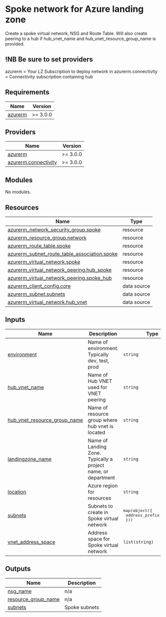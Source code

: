 # Spoke network for Azure landing zone

Create a spoke virtual network, NSG and Route Table. 
Will also create peering to a hub if hub_vnet_name and hub_vnet_resource_group_name is provided.

## !NB Be sure to set providers
azurerm = Your LZ Subscription to deploy network in
azurerm.connectivity = Connectivity subscription containing hub

<!-- BEGIN_TF_DOCS -->
## Requirements

| Name | Version |
|------|---------|
| <a name="requirement_azurerm"></a> [azurerm](#requirement\_azurerm) | >= 3.0.0 |

## Providers

| Name | Version |
|------|---------|
| <a name="provider_azurerm"></a> [azurerm](#provider\_azurerm) | >= 3.0.0 |
| <a name="provider_azurerm.connectivity"></a> [azurerm.connectivity](#provider\_azurerm.connectivity) | >= 3.0.0 |

## Modules

No modules.

## Resources

| Name | Type |
|------|------|
| [azurerm_network_security_group.spoke](https://registry.terraform.io/providers/hashicorp/azurerm/latest/docs/resources/network_security_group) | resource |
| [azurerm_resource_group.network](https://registry.terraform.io/providers/hashicorp/azurerm/latest/docs/resources/resource_group) | resource |
| [azurerm_route_table.spoke](https://registry.terraform.io/providers/hashicorp/azurerm/latest/docs/resources/route_table) | resource |
| [azurerm_subnet_route_table_association.spoke](https://registry.terraform.io/providers/hashicorp/azurerm/latest/docs/resources/subnet_route_table_association) | resource |
| [azurerm_virtual_network.spoke](https://registry.terraform.io/providers/hashicorp/azurerm/latest/docs/resources/virtual_network) | resource |
| [azurerm_virtual_network_peering.hub_spoke](https://registry.terraform.io/providers/hashicorp/azurerm/latest/docs/resources/virtual_network_peering) | resource |
| [azurerm_virtual_network_peering.spoke_hub](https://registry.terraform.io/providers/hashicorp/azurerm/latest/docs/resources/virtual_network_peering) | resource |
| [azurerm_client_config.core](https://registry.terraform.io/providers/hashicorp/azurerm/latest/docs/data-sources/client_config) | data source |
| [azurerm_subnet.subnets](https://registry.terraform.io/providers/hashicorp/azurerm/latest/docs/data-sources/subnet) | data source |
| [azurerm_virtual_network.hub_vnet](https://registry.terraform.io/providers/hashicorp/azurerm/latest/docs/data-sources/virtual_network) | data source |

## Inputs

| Name | Description | Type | Default | Required |
|------|-------------|------|---------|:--------:|
| <a name="input_environment"></a> [environment](#input\_environment) | Name of environment. Typically dev, test, prod | `string` | n/a | yes |
| <a name="input_hub_vnet_name"></a> [hub\_vnet\_name](#input\_hub\_vnet\_name) | Name of Hub VNET used for VNET peering | `string` | `null` | no |
| <a name="input_hub_vnet_resource_group_name"></a> [hub\_vnet\_resource\_group\_name](#input\_hub\_vnet\_resource\_group\_name) | Name of resource group where hub vnet is located | `string` | `null` | no |
| <a name="input_landingzone_name"></a> [landingzone\_name](#input\_landingzone\_name) | Name of Landing Zone. Typically a project name, or department | `string` | n/a | yes |
| <a name="input_location"></a> [location](#input\_location) | Azure region for resources | `string` | `"westeurope"` | no |
| <a name="input_subnets"></a> [subnets](#input\_subnets) | Subnets to create in Spoke virtual network | <pre>map(object({<br>    address_prefix = string<br>  }))</pre> | n/a | yes |
| <a name="input_vnet_address_space"></a> [vnet\_address\_space](#input\_vnet\_address\_space) | Address space for Spoke virtual network | `list(string)` | n/a | yes |

## Outputs

| Name | Description |
|------|-------------|
| <a name="output_nsg_name"></a> [nsg\_name](#output\_nsg\_name) | n/a |
| <a name="output_resource_group_name"></a> [resource\_group\_name](#output\_resource\_group\_name) | n/a |
| <a name="output_subnets"></a> [subnets](#output\_subnets) | Spoke subnets |
<!-- END_TF_DOCS -->
